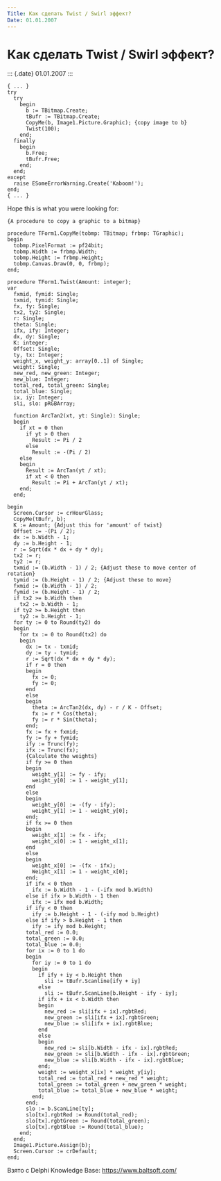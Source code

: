 ```yaml
---
Title: Как сделать Twist / Swirl эффект?
Date: 01.01.2007
---
```



Как сделать Twist / Swirl эффект?
=================================

::: {.date}
01.01.2007
:::

    { ... }
    try
      try
        begin
          b := TBitmap.Create;
          tBufr := TBitmap.Create;
          CopyMe(b, Image1.Picture.Graphic); {copy image to b}
          Twist(100);
        end;
      finally
        begin
          b.Free;
          tBufr.Free;
        end;
      end;
    except
      raise ESomeErrorWarning.Create('Kaboom!');
    end;
    { ... }
     

Hope this is what you were looking for:

    {A procedure to copy a graphic to a bitmap}
     
    procedure TForm1.CopyMe(tobmp: TBitmap; frbmp: TGraphic);
    begin
      tobmp.PixelFormat := pf24bit;
      tobmp.Width := frbmp.Width;
      tobmp.Height := frbmp.Height;
      tobmp.Canvas.Draw(0, 0, frbmp);
    end;
     
    procedure TForm1.Twist(Amount: integer);
    var
      fxmid, fymid: Single;
      txmid, tymid: Single;
      fx, fy: Single;
      tx2, ty2: Single;
      r: Single;
      theta: Single;
      ifx, ify: Integer;
      dx, dy: Single;
      K: integer;
      Offset: Single;
      ty, tx: Integer;
      weight_x, weight_y: array[0..1] of Single;
      weight: Single;
      new_red, new_green: Integer;
      new_blue: Integer;
      total_red, total_green: Single;
      total_blue: Single;
      ix, iy: Integer;
      sli, slo: pRGBArray;
     
      function ArcTan2(xt, yt: Single): Single;
      begin
        if xt = 0 then
          if yt > 0 then
            Result := Pi / 2
          else
            Result := -(Pi / 2)
        else
        begin
          Result := ArcTan(yt / xt);
          if xt < 0 then
            Result := Pi + ArcTan(yt / xt);
        end;
      end;
     
    begin
      Screen.Cursor := crHourGlass;
      CopyMe(tBufr, b);
      K := Amount; {Adjust this for 'amount' of twist}
      Offset := -(Pi / 2);
      dx := b.Width - 1;
      dy := b.Height - 1;
      r := Sqrt(dx * dx + dy * dy);
      tx2 := r;
      ty2 := r;
      txmid := (b.Width - 1) / 2; {Adjust these to move center of rotation}
      tymid := (b.Height - 1) / 2; {Adjust these to move}
      fxmid := (b.Width - 1) / 2;
      fymid := (b.Height - 1) / 2;
      if tx2 >= b.Width then
        tx2 := b.Width - 1;
      if ty2 >= b.Height then
        ty2 := b.Height - 1;
      for ty := 0 to Round(ty2) do
      begin
        for tx := 0 to Round(tx2) do
        begin
          dx := tx - txmid;
          dy := ty - tymid;
          r := Sqrt(dx * dx + dy * dy);
          if r = 0 then
          begin
            fx := 0;
            fy := 0;
          end
          else
          begin
            theta := ArcTan2(dx, dy) - r / K - Offset;
            fx := r * Cos(theta);
            fy := r * Sin(theta);
          end;
          fx := fx + fxmid;
          fy := fy + fymid;
          ify := Trunc(fy);
          ifx := Trunc(fx);
          {Calculate the weights}
          if fy >= 0 then
          begin
            weight_y[1] := fy - ify;
            weight_y[0] := 1 - weight_y[1];
          end
          else
          begin
            weight_y[0] := -(fy - ify);
            weight_y[1] := 1 - weight_y[0];
          end;
          if fx >= 0 then
          begin
            weight_x[1] := fx - ifx;
            weight_x[0] := 1 - weight_x[1];
          end
          else
          begin
            weight_x[0] := -(fx - ifx);
            Weight_x[1] := 1 - weight_x[0];
          end;
          if ifx < 0 then
            ifx := b.Width - 1 - (-ifx mod b.Width)
          else if ifx > b.Width - 1 then
            ifx := ifx mod b.Width;
          if ify < 0 then
            ify := b.Height - 1 - (-ify mod b.Height)
          else if ify > b.Height - 1 then
            ify := ify mod b.Height;
          total_red := 0.0;
          total_green := 0.0;
          total_blue := 0.0;
          for ix := 0 to 1 do
          begin
            for iy := 0 to 1 do
            begin
              if ify + iy < b.Height then
                sli := tBufr.Scanline[ify + iy]
              else
                sli := tBufr.ScanLine[b.Height - ify - iy];
              if ifx + ix < b.Width then
              begin
                new_red := sli[ifx + ix].rgbtRed;
                new_green := sli[ifx + ix].rgbtGreen;
                new_blue := sli[ifx + ix].rgbtBlue;
              end
              else
              begin
                new_red := sli[b.Width - ifx - ix].rgbtRed;
                new_green := sli[b.Width - ifx - ix].rgbtGreen;
                new_blue := sli[b.Width - ifx - ix].rgbtBlue;
              end;
              weight := weight_x[ix] * weight_y[iy];
              total_red := total_red + new_red * weight;
              total_green := total_green + new_green * weight;
              total_blue := total_blue + new_blue * weight;
            end;
          end;
          slo := b.ScanLine[ty];
          slo[tx].rgbtRed := Round(total_red);
          slo[tx].rgbtGreen := Round(total_green);
          slo[tx].rgbtBlue := Round(total_blue);
        end;
      end;
      Image1.Picture.Assign(b);
      Screen.Cursor := crDefault;
    end;

Взято с Delphi Knowledge Base: <https://www.baltsoft.com/>
